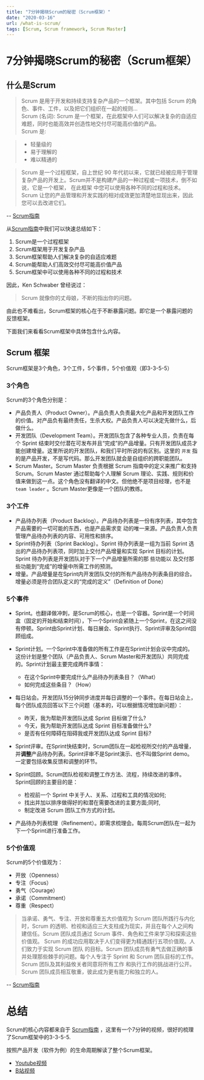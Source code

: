 ```yaml
---
title: "7分钟揭晓Scrum的秘密（Scrum框架）"
date: "2020-03-16"
url: /what-is-scrum/
tags: [Scrum, Scrum framework, Scrum Master]
---
```


# 7分钟揭晓Scrum的秘密（Scrum框架）

## 什么是Scrum

> Scrum 是用于开发和持续支持复杂产品的一个框架。其中包括 Scrum 的角色、事件、工件，以及把它们组织在一起的规则...  
> Scrum (名词): Scrum 是一个框架，在此框架中人们可以解决复杂的自适应难题，同时也能高效并创造性地交付尽可能高价值的产品。   
> Scrum 是:

> - 轻量级的
> - 易于理解的 
> - 难以精通的

> Scrum 是一个过程框架，自上世纪 90 年代初以来，它就已经被应用于管理复杂产品的开发上。Scrum并不是构建产品的一种过程或一项技术，倒不如说，它是一个框架， 在此框架 中您可以使用各种不同的过程和技术。Scrum 让您的产品管理和开发实践的相对成效更加清楚地显现出来，因此您可以去改进它们。

-- [Scrum指南](http://scrumguides.org/)

从[Scrum指南](http://scrumguides.org/)中我们可以快速总结如下：

1. Scrum是一个过程框架
2. Scrum框架用于开发复杂产品
3. Scrum框架帮助人们解决复杂的自适应难题
4. Scrum能帮助人们高效交付尽可能高价值产品
5. Scrum框架中可以使用各种不同的过程和技术

因此，Ken Schwaber 曾经说过：

> Scrum 就像你的丈母娘，不断的指出你的问题。

由此也不难看出，Scrum框架的核心在于不断暴露问题。即它是一个暴露问题的反馈框架。

下面我们来看看Scrum框架中具体包含什么内容。

## Scrum 框架

Scrum框架是3个角色，3个工件，5个事件，5个价值观（即3-3-5-5）

### 3个角色

Scrum的3个角色分别是：

- 产品负责人（Product Owner）。产品负责人负责最大化产品和开发团队工作的价值。对产品负有最终责任，生杀大权。产品负责人可以决定先做什么，后做什么。
- 开发团队（Development Team）。开发团队包含了各种专业人员，负责在每个 Sprint 结束时交付潜在可发布并且“完成”的产品增量。只有开发团队成员才能创建增量。这里所说的开发团队，和我们平时所说的有区别。这里的 `开发` 指的是产品开发，不是写代码。那么开发团队就会是自组织的跨职能团队。
- Scrum Master。Scrum Master 负责根据 Scrum 指南中的定义来推广和支持 Scrum。Scrum Master 通过帮助每个人理解 Scrum 理论、实践、规则和价值来做到这一点。这个角色没有翻译的中文。但他绝不是项目经理，也不是 `team leader` 。Scrum Master更像是一个团队的教练。

### 3个工件

- 产品待办列表（Product Backlog）。产品待办列表是一份有序列表，其中包含产品需要的一切可能的东西，也是产品需求变
动的唯一来源。产品负责人负责管理产品待办列表的内容、可用性和排序。
- Sprint待办列表（Sprint Backlog）。Sprint 待办列表是一组为当前 Sprint 选出的产品待办列表项，同时加上交付产品增量和实现 Sprint 目标的计划。Sprint 待办列表是开发团队对于下一个产品增量所需的那 些功能以 及交付那些功能到“完成”的增量中所需工作的预测。
- 增量。产品增量是在Sprint内开发团队交付的所有产品待办列表条目的综合。增量必须是符合团队定义的“完成的定义”（Definition of Done）

### 5个事件

- Sprint。也翻译做冲刺，是Scrum的核心，也是一个容器。Sprint是一个时间盒（固定的开始和结束时间），下一个Sprint会紧随上一个Sprint，在这之间没有停顿。Sprint由Sprint计划、每日展会、Sprint执行、Sprint评审及Sprint回顾组成。
- Sprint计划。一个Sprint中准备做的所有工作是在Sprint计划会议中完成的。这份计划是整个团队（产品负责人、Scrum Master和开发团队）共同完成的。Sprint计划最主要完成两件事情：
	- 在这个Sprint中要完成什么产品待办列表条目？（What）
	- 如何完成这些条目？（How）
- 每日站会。开发团队15分钟同步进度并每日调整的一个事件。在每日站会上，每个团队成员回答以下三个问题（基本的，可以根据情况增加新问题）：
	- 昨天，我为帮助开发团队达成 Sprint 目标做了什么?
	- 今天，我为帮助开发团队达成 Sprint 目标准备做什么?
	- 是否有任何障碍在阻碍我或开发团队达成 Sprint 目标?
- Sprint评审。在Sprint快结束时，Scrum团队在一起检视所交付的产品增量，并**调整**产品待办列表。Sprint评审不是Sprint演示、也不叫做Sprint demo。一定要包括收集反馈和调整的环节。
- Sprint回顾。Scrum团队检视和调整工作方法、流程，持续改进的事件。Sprint回顾的主要目的是：

	- 检视前一个 Sprint 中关于人、关系、过程和工具的情况如何; 
	- 找出并加以排序做得好的和潜在需要改进的主要方面;同时,
	- 制定改进 Scrum 团队工作方式的计划。
- 产品待办列表梳理（Refinement）。即需求梳理会。每周Scrum团队在一起为下一个Sprint进行准备工作。

### 5个价值观

Scrum的5个价值观为：

- 开放（Openness）
- 专注（Focus）
- 勇气（Courage）
- 承诺（Commitment）
- 尊重（Respect）

> 当承诺、勇气、专注、开放和尊重五大价值观为 Scrum 团队所践行与内化时，Scrum 的透明、检视和适应三大支柱成为现实，并且在每个人之间构建信任。Scrum 团队成员通过 Scrum 事件、角色和工件来学习和探索这些价值观。
> Scrum 的成功应用取决于人们变得更为精通践行五项价值观。人们致力于实现 Scrum 团队 的目标。Scrum 团队成员有勇气去做正确的事并处理那些棘手的问题。每个人专注于 Sprint 和 Scrum 团队目标的工作。Scrum 团队及其利益攸关者同意将所有工作 和执行工作的挑战进行公开。Scrum 团队成员相互敬重，彼此成为更有能力和独立的人。

-- [Scrum指南](http://scrumguides.org/)

# 总结

Scrum的核心内容都来自于 [Scrum指南](http://scrumguides.org/) ，这里有一个7分钟的视频，很好的梳理了Scrum框架中的3-3-5-5.

按照产品开发（软件为例）的生命周期解读了整个Scrum框架。

- [Youtube视频](https://youtu.be/-wTRU-LKgEY)
- [B站视频](https://www.bilibili.com/video/BV1r7411o7zJ/)